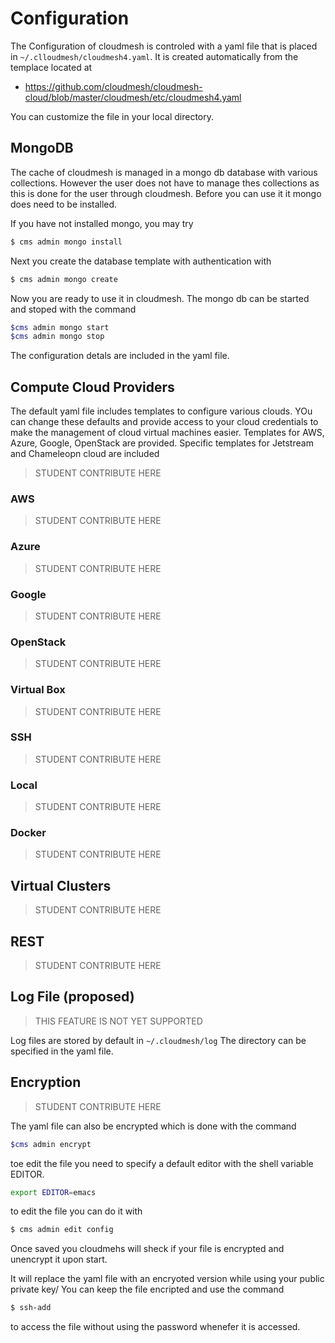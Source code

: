 # Configuration

The Configuration of cloudmesh is controled with a yaml file that is placed in
`~/.clloudmesh/cloudmesh4.yaml`. It is created automatically from the templace
located at

* <https://github.com/cloudmesh/cloudmesh-cloud/blob/master/cloudmesh/etc/cloudmesh4.yaml>

You can customize the file in your local directory.

## MongoDB

The cache of cloudmesh is managed in a mongo db database with various
collections. However the user does not have to manage thes collections as this
is done for the user through cloudmesh. Before you can use it it mongo does need to be installed.

If you have not installed mongo, you may try 

```bash
$ cms admin mongo install
```

Next you create the database template with authentication with 

```bash
$ cms admin mongo create
```

Now you are ready to use it in cloudmesh.
The mongo db can be started and stoped
with the command

```bash
$cms admin mongo start
$cms admin mongo stop
```

The configuration detals are included in the yaml file.


## Compute Cloud Providers

The default yaml file includes templates to configure various clouds. YOu can
change these defaults and provide access to your cloud credentials to make the
management of cloud virtual machines easier. Templates for AWS, Azure, Google,
OpenStack are provided. Specific templates for Jetstream and Chameleopn cloud
are included

> STUDENT CONTRIBUTE HERE
  
### AWS

> STUDENT CONTRIBUTE HERE

### Azure

> STUDENT CONTRIBUTE HERE

### Google

> STUDENT CONTRIBUTE HERE

### OpenStack

> STUDENT CONTRIBUTE HERE

### Virtual Box

> STUDENT CONTRIBUTE HERE

### SSH

> STUDENT CONTRIBUTE HERE

### Local

> STUDENT CONTRIBUTE HERE

### Docker

> STUDENT CONTRIBUTE HERE


## Virtual Clusters

> STUDENT CONTRIBUTE HERE


## REST

> STUDENT CONTRIBUTE HERE

## Log File (proposed)

> THIS FEATURE IS NOT YET SUPPORTED

Log files are stored by default in `~/.cloudmesh/log` The directory can be
specified in the yaml file.

## Encryption 

> STUDENT CONTRIBUTE HERE

The yaml file can also be encrypted which is done with the command

```bash
$cms admin encrypt
```

toe edit the file you need to specify a default editor with the shell variable EDITOR.

```bash
export EDITOR=emacs
```

to edit the file you can do it with 

```bash
$ cms admin edit config
```

Once saved you cloudmehs will sheck if your file is encrypted and unencrypt it 
upon start.

It will replace the yaml file with an encryoted version while using your public
private key/ You can keep the file encripted and use the command

```bash
$ ssh-add
```

to access the file without using the password whenefer it is accessed.